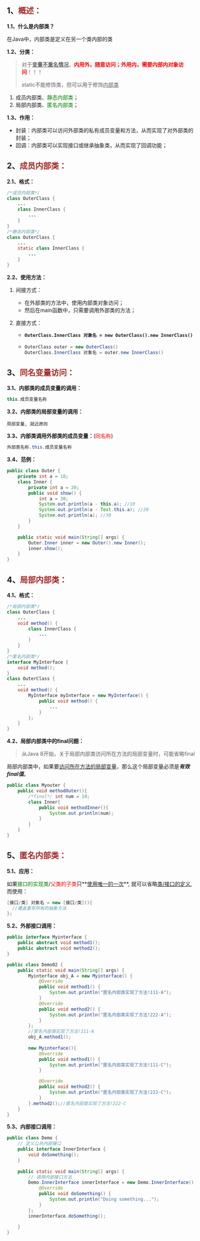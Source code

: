 ## 1、<span style="color:brown">概述：</span>

**1.1、什么是内部类？**

在Java中，内部类是定义在另一个类内部的类

**1.2、分类：**

> 对于<u>**变量不重名情况**</u>，<span style="color:red">**内用外，随意访问；外用内，需要内部内对象访问**</span>！！！
>
> static不能修饰类，但可以用于修饰<u>内部类</u>

1. 成员内部类、<span style="color:green">静态内部类</span>；
2. 局部内部类、<span style="color:green">匿名内部类</span>；

**1.3、作用：**

- 封装：内部类可以访问外部类的私有成员变量和方法，从而实现了对外部类的封装；
- 回调：内部类可以实现接口或继承抽象类，从而实现了回调功能；



## 2、<span style="color:brown">成员内部类：</span>

**2.1、格式：**

```java
/*成员内部类*/
class OuterClass {
    ...
    class InnerClass {
        ...
    }
}
/*静态内部类*/
class OuterClass {
    ...
    static class InnerClass {
        ...
    }
}
```

**2.2、使用方法：**

1. 间接方式：

   - 在外部类的方法中，使用内部类对象访问；
   - 然后在main函数中，只需要调用外部类的方法；

2. 直接方式：

   - **`OuterClass.InnerClass 对象名 = new OuterClass().new InnerClass()`**
   
   - ```JAVA
     OuterClass outer = new OuterClass()
     OuterClass.InnerClass 对象名 = outer.new InnerClass()
     ```



## 3、<span style="color:brown">同名变量访问：</span>

**3.1、内部类的成员变量的调用：**

```java
this.成员变量名称
```

**3.2、内部类的局部变量的调用：**

```apl
局部变量, 就近原则
```

**3.3、内部类调用外部类的成员变量：**(<span style="color:red">同名称</span>)

```java
外部类名称.this.成员变量名称
```

**3.4、范例：**

```java
public class Outer {
    private int a = 10;
    class Inner {
        private int a = 20;
        public void show() {
            int a = 30;
            System.out.println(a - this.a); //10
            System.out.println(a - Text.this.a); //20
            System.out.println(a); //30
        }
    }

    public static void main(String[] args) {
        Outer.Inner inner = new Outer().new Inner();
        inner.show();
    }
}
```



## 4、<span style="color:brown">局部内部类：</span>

**4.1、格式：**

```java
/*局部内部类*/
class OuterClass {
    ...
    void method() {
        class InnerClass {
            ...
        }
    }
}
/*匿名内部类*/
interface MyInterface {
    void method();
}
class OuterClass {
    ...
    void method() {
        MyInterface myInterface = new MyInterface() {
            public void method() {
                ...
            }
        };
    }
}
```

**4.2、局部内部类中的final问题：**

> 从Java 8开始，关于局部内部类访问所在方法的局部变量时，可能省略final

局部内部类中，如果要<u>访问所在方法的局部变量</u>，那么这个局部变量必须是***有效final值***。

```java
public class Myouter {
    public void methodOuter(){
        /*final*/ int num = 10;
        class Inner{
            public void methodInner(){
                System.out.println(num);
            }
        }
    }
}
```



## 5、<span style="color:brown">匿名内部类：</span>

**5.1、应用：**

如果<span style="color:green">接口的实现类</span>/<span style="color:red">父类的子类</span>只**<u>使用唯一的一次</u>**, 就可以省略<u>类/接口的定义</u>, 而使用：

```java
[接口/类] 对象名 = new [接口/类](){
  //覆盖重写所有的抽象方法  
};
```

**5.2、外部接口调用：**

```java
public interface Myinterface {
    public abstract void method1();
    public abstract void method2();
}
```

```java
public class Demo02 {
    public static void main(String[] args) {
        Myinterface obj_A = new Myinterface() {
            @Override
            public void method1() {
                System.out.println("匿名内部类实现了方法!111-A");
            }
            @Override
            public void method2() {
                System.out.println("匿名内部类实现了方法!222-A");
            }
        };
        //匿名内部类实现了方法!111-A
        obj_A.method1();
        
        new Myinterface(){
            @Override
            public void method1() {
                System.out.println("匿名内部类实现了方法!111-C");
            }

            @Override
            public void method2() {
                System.out.println("匿名内部类实现了方法!222-C");
            }
        }.method2();//匿名内部类实现了方法!222-C
    }
}
```

**5.3、内部接口调用：**

```java
public class Demo {
    // 定义公共内部接口
    public interface InnerInterface {
        void doSomething();
    }
    
    public static void main(String[] args) {
        // 调用内部接口方法
        Demo.InnerInterface innerInterface = new Demo.InnerInterface() {
            @Override
            public void doSomething() {
                System.out.println("Doing something...");
            }
        };
        innerInterface.doSomething();
       
    }
}
```

